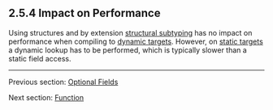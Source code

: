 ## 2.5.4 Impact on Performance

Using structures and by extension [structural subtyping](structural_subtyping.md) has no impact on performance when compiling to [dynamic targets](dictionary.md#dynamic-target). However, on [static targets](dictionary.md#static-target) a dynamic lookup has to be performed, which is typically slower than a static field access.

---

Previous section: [Optional Fields](optional_fields.md)

Next section: [Function](function.md)